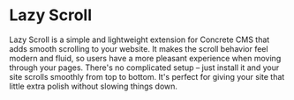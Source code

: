 # Lazy Scroll 

Lazy Scroll is a simple and lightweight extension for Concrete CMS that adds smooth scrolling to your website. It makes the scroll behavior feel modern and fluid, so users have a more pleasant experience when moving through your pages. There's no complicated setup – just install it and your site scrolls smoothly from top to bottom. It's perfect for giving your site that little extra polish without slowing things down.